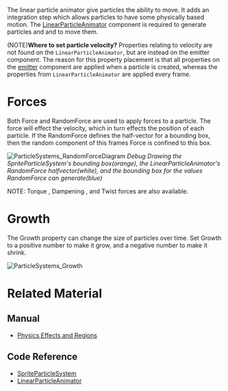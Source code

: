 The linear particle animator give particles the ability to move.  It adds an integration step which allows particles to have some physically based motion.  The [LinearParticleAnimator](https://github.com/zeroengineteam/ZeroDocs/code_reference/class_reference/linearparticleanimator.markdown) component is required to generate particles and and to move them.

(NOTE)**Where to set particle velocity?** Properties relating to velocity are not found on the `LinearParticleAnimator`, but are instead on the emitter component.  The reason for this property placement is that all properties on the [emitter](https://github.com/zeroengineteam/ZeroDocs/zero_editor_documentation/zeromanual/graphics/particles/emitters.markdown) component are applied when a particle is created, whereas the properties from `LinearParticleAnimator` are applied every frame.

 # Forces
Both Force  and RandomForce  are used to apply forces to a particle.  The force will effect the velocity, which in turn effects the position of each particle.  If the RandomForce  defines the half-vector for a bounding box, then the random component of this frames Force is confined to this box.



![ParticleSystems_RandomForceDiagram](https://media.githubusercontent.com/media/zeroengineteam/ZeroFiles/master/doc_files/46934.gif) *Debug Drawing the SpriteParticleSystem's bounding box(orange), the LinearParticleAnimator's RandomForce  halfvector(white), and the bounding box for the values RandomForce  can generate(blue)*


NOTE: Torque , Dampening , and Twist  forces are also available.

 # Growth
The Growth  property can change the size of particles over time.  Set Growth  to a positive number to make it grow, and a negative number to make it shrink.



![ParticleSystems_Growth](https://media.githubusercontent.com/media/zeroengineteam/ZeroFiles/master/doc_files/46666.gif)


 # Related Material
 ## Manual
- [Physics Effects and Regions](https://github.com/zeroengineteam/ZeroDocs/zero_editor_documentation/zeromanual/physics/physicseffectsandregions.markdown)

 ## Code Reference
- [SpriteParticleSystem](https://github.com/zeroengineteam/ZeroDocs/zero_editor_documentation/code_reference/class_reference/spriteparticlesystem.markdown)
- [LinearParticleAnimator](https://github.com/zeroengineteam/ZeroDocs/code_reference/class_reference/linearparticleanimator.markdown) 

 